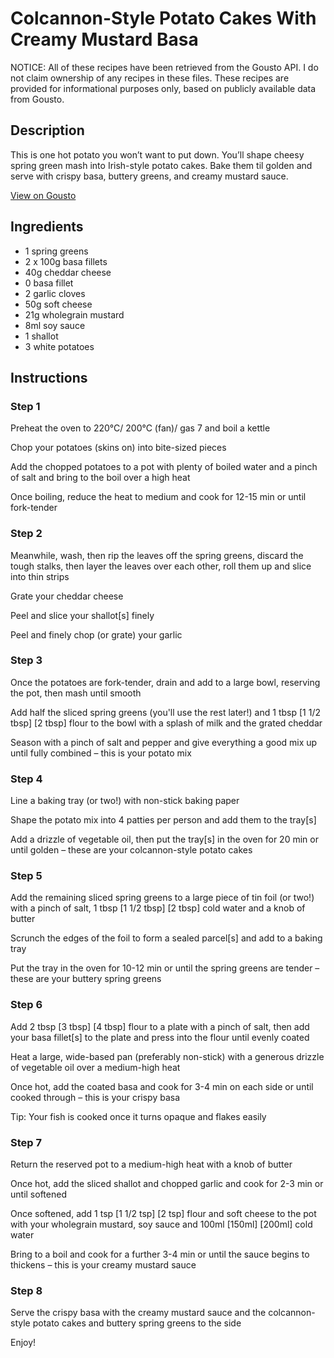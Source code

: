 # Colcannon-Style Potato Cakes With Creamy Mustard Basa

NOTICE: All of these recipes have been retrieved from the Gousto API. I do not claim ownership of any recipes in these files. These recipes are provided for informational purposes only, based on publicly available data from Gousto.

## Description

This is one hot potato you won’t want to put down. You’ll shape cheesy spring green mash into Irish-style potato cakes. Bake them til golden and serve with crispy basa, buttery greens, and creamy mustard sauce.

[View on Gousto](https://www.gousto.co.uk/recipes/cookbook/colcannon-potato-cakes-with-creamy-mustard-basa)

## Ingredients

- 1 spring greens
- 2 x 100g basa fillets
- 40g cheddar cheese
- 0 basa fillet
- 2 garlic cloves
- 50g soft cheese
- 21g wholegrain mustard
- 8ml soy sauce
- 1 shallot
- 3 white potatoes

## Instructions


### Step 1

Preheat the oven to 220°C/ 200°C (fan)/ gas 7 and boil a kettle

Chop your potatoes (skins on) into bite-sized pieces

Add the chopped potatoes to a pot with plenty of boiled water and a pinch of salt and bring to the boil over a high heat

Once boiling, reduce the heat to medium and cook for 12-15 min or until fork-tender


### Step 2

Meanwhile, wash, then rip the leaves off the spring greens, discard the tough stalks, then layer the leaves over each other, roll them up and slice into thin strips

Grate your cheddar cheese

Peel and slice your shallot[s] finely

Peel and finely chop (or grate) your garlic


### Step 3

Once the potatoes are fork-tender, drain and add to a large bowl, reserving the pot, then mash until smooth

Add half the sliced spring greens (you'll use the rest later!) and 1 tbsp <span class="text-purple">[1 1/2 tbsp]</span> <span class="text-danger">[2 tbsp]</span> flour to the bowl with a splash of milk and the grated cheddar

Season with a pinch of salt and pepper and give everything a good mix up until fully combined – this is your potato mix


### Step 4

Line a baking tray (or two!) with non-stick baking paper

Shape the potato mix into 4<span class="text-danger"> </span>patties per person and add them to the tray[s]

Add a drizzle of vegetable oil, then put the tray[s] in the oven for 20 min or until golden – these are your colcannon-style potato cakes


### Step 5

Add the remaining sliced spring greens to a large piece of tin foil (or two!) with a pinch of salt, 1 tbsp <span class="text-purple">[1 1/2 tbsp]</span> <span class="text-danger">[2 tbsp]</span> cold water and a knob of butter

Scrunch the edges of the foil to form a sealed parcel[s] and add to a baking tray

Put the tray in the oven for 10-12 min or until the spring greens are tender – these are your buttery spring greens


### Step 6

Add 2 tbsp <span class="text-purple">[3 tbsp]</span><span class="text-danger"> [4 tbsp]</span> flour to a plate with a pinch of salt, then add your basa fillet[s] to the plate and press into the flour until evenly coated

Heat a large, wide-based pan (preferably non-stick) with a generous drizzle of vegetable oil over a medium-high heat

Once hot, add the coated basa and cook for 3-4 min on each side or until cooked through – this is your crispy basa

Tip: Your fish is cooked once it turns opaque and flakes easily


### Step 7

Return the reserved pot to a medium-high heat with a knob of butter

Once hot, add the sliced shallot and chopped garlic and cook for 2-3 min or until softened

Once softened, add 1 tsp <span class="text-purple">[1 1/2 tsp]</span><span class="text-danger"> [2 tsp] </span>flour and soft cheese to the pot with your wholegrain mustard, soy sauce and 100ml <span class="text-purple">[150ml] </span><span class="text-danger">[200ml] </span>cold water

Bring to a boil and cook for a further 3-4 min or until the sauce begins to thickens – this is your creamy mustard sauce

### Step 8

Serve the crispy basa with the creamy mustard sauce and the colcannon-style potato cakes and buttery spring greens to the side

Enjoy!

